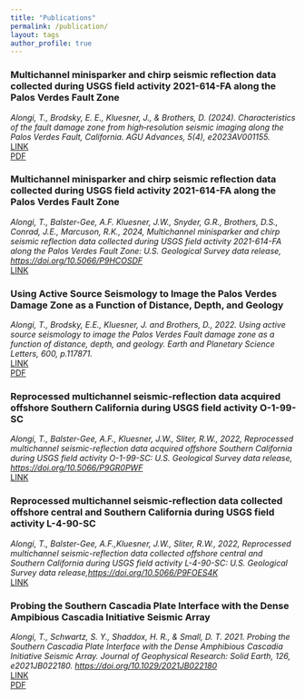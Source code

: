 ```yaml
---
title: "Publications"
permalink: /publication/
layout: tags
author_profile: true
---
```

### Multichannel minisparker and chirp seismic reflection data collected during USGS field activity 2021-614-FA along the Palos Verdes Fault Zone 
*Alongi, T., Brodsky, E. E., Kluesner, J., & Brothers, D. (2024). Characteristics of the fault damage zone from high‐resolution seismic imaging along the Palos Verdes Fault, California. AGU Advances, 5(4), e2023AV001155.*  
[LINK](https://agupubs.onlinelibrary.wiley.com/doi/full/10.1029/2023AV001155)  
[PDF](../../../assets/Files/Alongi_etal_2024_shallow_damage_agu_adv.pdf)  

### Multichannel minisparker and chirp seismic reflection data collected during USGS field activity 2021-614-FA along the Palos Verdes Fault Zone 
*Alongi, T., Balster-Gee, A.F. Kluesner, J.W., Snyder, G.R., Brothers, D.S., Conrad, J.E., Marcuson, R.K., 2024, Multichannel minisparker and chirp seismic reflection data collected during USGS field activity 2021-614-FA along the Palos Verdes Fault Zone: U.S. Geological Survey data release, https://doi.org/10.5066/P9HCOSDF*  
[LINK](https://cmgds.marine.usgs.gov/data-releases/datarelease/10.5066-P9HCOSDF/)

### Using Active Source Seismology to Image the Palos Verdes Damage Zone as a Function of Distance, Depth, and Geology  
*Alongi, T., Brodsky, E.E., Kluesner, J. and Brothers, D., 2022. Using active source seismology to image the Palos Verdes Fault damage zone as a function of distance, depth, and geology. Earth and Planetary Science Letters, 600, p.117871.*  
[LINK](https://doi.org/10.1016/j.epsl.2022.117871)  
[PDF](../../../assets/Files/Alongi_etal_2022_EPSL.pdf)  

### Reprocessed multichannel seismic-reflection data acquired offshore Southern California during USGS field activity O-1-99-SC  
*Alongi, T., Balster-Gee, A.F., Kluesner, J.W., Sliter, R.W., 2022, Reprocessed multichannel seismic-reflection data acquired offshore Southern California during USGS field activity O-1-99-SC: U.S. Geological Survey data release, https://doi.org/10.5066/P9GR0PWF*  
[LINK](https://cmgds.marine.usgs.gov/data-releases/datarelease/10.5066-P9GR0PWF/)  

### Reprocessed multichannel seismic-reflection data collected offshore central and Southern California during USGS field activity L-4-90-SC  
*Alongi, T., Balster-Gee, A.F.,Kluesner, J.W., Sliter, R.W., 2022, Reprocessed multichannel seismic-reflection data collected offshore central and Southern California during USGS field activity L-4-90-SC: U.S. Geological Survey data release,https://doi.org/10.5066/P9FOES4K*  
[LINK](https://cmgds.marine.usgs.gov/data-releases/datarelease/10.5066-P9FOES4K/)  

### Probing the Southern Cascadia Plate Interface with the Dense Ampibious Cascadia Initiative Seismic Array
*Alongi, T., Schwartz, S. Y., Shaddox, H. R., & Small, D. T. 2021. Probing the Southern Cascadia Plate Interface with the Dense Amphibious Cascadia Initiative Seismic Array. Journal of Geophysical Research: Solid Earth, 126, e2021JB022180. https://doi.org/10.1029/2021JB022180*  
[LINK](https://doi.org/10.1029/2021JB022180)   
[PDF](../../../assets/Files/Alongi_etal_2021JB022180_published.pdf)  
